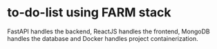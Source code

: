# to-do-list using FARM stack
FastAPI handles the backend, ReactJS handles the frontend, MongoDB handles the database and Docker handles project containerization.
